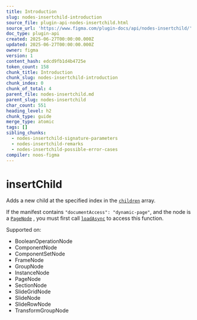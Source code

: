 ```yaml
---
title: Introduction
slug: nodes-insertchild-introduction
source_file: plugin-api-nodes-insertchild.html
source_url: 'https://www.figma.com/plugin-docs/api/nodes-insertchild/'
doc_type: plugin-api
created: 2025-06-27T00:00:00.000Z
updated: 2025-06-27T00:00:00.000Z
owner: figma
version: 1
content_hash: edcd9fb1d4b4725e
token_count: 158
chunk_title: Introduction
chunk_slug: nodes-insertchild-introduction
chunk_index: 0
chunk_of_total: 4
parent_file: nodes-insertchild.md
parent_slug: nodes-insertchild
char_count: 551
heading_level: h2
chunk_type: guide
merge_type: atomic
tags: []
sibling_chunks:
  - nodes-insertchild-signature-parameters
  - nodes-insertchild-remarks
  - nodes-insertchild-possible-error-cases
compiler: noos-figma
---
```


# insertChild

Adds a new child at the specified index in the [`children`](/plugin-docs/api/properties/nodes-children/)
 array.

If the manifest contains `"documentAccess": "dynamic-page"`, and the node is a [`PageNode`](/plugin-docs/api/PageNode/)
, you must first call [`loadAsync`](/plugin-docs/api/PageNode/#loadasync)
 to access this function.

 Supported on:

- BooleanOperationNode
- ComponentNode
- ComponentSetNode
- FrameNode
- GroupNode
- InstanceNode
- PageNode
- SectionNode
- SlideGridNode
- SlideNode
- SlideRowNode
- TransformGroupNode
